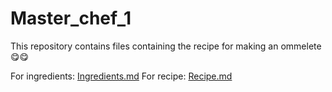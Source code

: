 # Master_chef_1

This repository contains files containing the recipe for making an ommelete😋😋

For ingredients: [Ingredients.md](https://github.com/Fayiz-A/Master_chef_1/blob/master/Ingredients.md)
For recipe: [Recipe.md](https://github.com/Fayiz-A/Master_chef_1/blob/master/Recipe.md)

